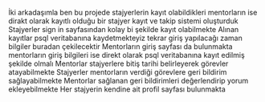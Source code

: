 İki arkadaşımla ben bu projede stajyerlerin kayıt olabildikleri mentorların ise dirakt olarak kayıtlı olduğu bir stajyer kayıt ve takip sistemi oluşturduk
Stajyerler sign in sayfasından kolay bi şekilde kayıt olabilmekte 
Alınan kayıtlar psql veritabanına kaydetmekteyiz tekrar giriş yapılacağı zaman bilgiler buradan çekilecektir
Mentorların giriş sayfası da bulunmakta mentorların giriş bilgileri ise direkt olarak psql veritabanına kayıt edilmiş şekilde olmalı
Mentorlar stajyerlere bitiş tarihi belirleyerek görevler atayabilmekte 
Stajyerler mentorların verdiği görevlere geri bildirim sağlayabilmekte 
Mentorlar sağlanan geri bildirimleri değerlendirip yorum ekleyebilmekte 
Her stajyerin kendine ait profil sayfası bulunmakta
